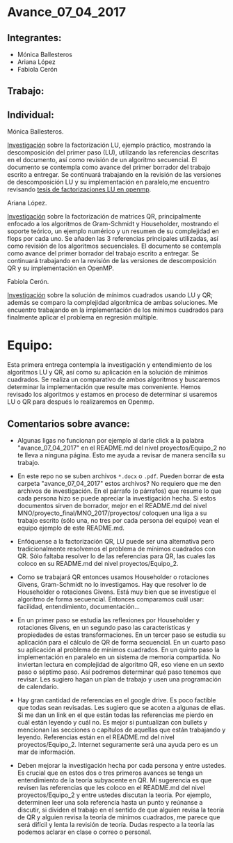 # Avance_07_04_2017

## Integrantes: 
* Mónica Ballesteros 
* Ariana López 
* Fabiola Cerón


## Trabajo:

## Individual: 

Mónica Ballesteros. 

[Investigación](https://github.com/ITAM-DS/analisis-numerico-computo-cientifico/MNO/proyecto_final/MNO_2017/proyectos/equipo_2/avance_07_04_2017/LU.docx) sobre la factorización LU, ejemplo práctico, mostrando la descomposición del primer paso (LU), utilizando las referencias descritas en el documento, así como revisión de un algoritmo secuencial. El documento se contempla como avance del primer borrador del trabajo escrito a entregar. Se continuará trabajando en la revisión de las versiones de descomposición LU y su implementación en paralelo,me encuentro revisando [tesis de factorizaciones LU en openmp](https://www.upv.es/titulaciones/MUCPD/).

Ariana López. 

[Investigación](https://github.com/ITAM-DS/analisis-numerico-computo-cientifico/MNO/proyecto_final/MNO_2017/proyectos/equipo_2/avance_07_04_2017/QR.gdoc) sobre la factorización de matrices QR, principalmente enfocado a los algoritmos de Gram-Schmidt y Householder, mostrando el soporte teórico, un ejemplo numérico y un resumen de su complejidad en flops por cada uno. Se añaden las 3 referencias principales utilizadas, así como revisión de los algoritmos secuenciales. El documento se contempla como avance del primer borrador del trabajo escrito a entregar. Se continuará trabajando en la revisión de las versiones de descomposición QR y su implementación en OpenMP.



Fabiola Cerón. 

[Investigación](https://github.com/ITAM-DS/analisis-numerico-computo-cientifico/MNO/proyecto_final/MNO_2017/proyectos/equipo_2/avance_07_04_2017/LU_QR_MC.docx) sobre la solución de mínimos cuadrados usando LU y QR; además se comparo la complejidad algorítmica de ambas soluciones. Me encuentro trabajando en la implementación de los mínimos cuadrados para finalmente aplicar el problema en regresión múltiple.


# Equipo:

Esta primera entrega contempla la investigación y entendimiento de los algoritmos LU y QR, así como su aplicación en la solución de mínimos cuadrados. Se realiza un comparativo de ambos algoritmos y buscaremos determinar la implementación que resulte mas conveniente. Hemos revisado los algoritmos y estamos en proceso de determinar si usaremos LU o QR para después lo realizaremos en Openmp.

## Comentarios sobre avance:

* Algunas ligas no funcionan por ejemplo al darle click a la palabra "avance_07_04_2017" en el README.md del nivel proyectos/Equipo_2 no te lleva a ninguna página. Esto me ayuda a revisar de manera sencilla su trabajo.

* En este repo no se suben archivos `*.docx` o `.pdf`. Pueden borrar de esta carpeta "avance_07_04_2017" estos archivos? No requiero que me den archivos de investigación. En el párrafo (o párrafos) que resume lo que cada persona hizo se puede apreciar la investigación hecha. Si estos documentos sirven de borrador, mejor en el README.md del nivel MNO/proyecto_final/MNO_2017/proyectos/ coloquen una liga a su trabajo escrito (sólo una, no tres por cada persona del equipo) vean el equipo ejemplo de este README.md.


* Enfóquense a la factorización QR, LU puede ser una alternativa pero tradicionalmente resolvemos el problema de mínimos cuadrados con QR. Sólo faltaba resolver lo de las referencias para QR, las cuales las coloco en su README.md del nivel proyectos/Equipo_2.

* Como se trabajará QR entonces usamos Householder o rotaciones Givens, Gram-Schmidt no lo investigamos. Hay que resolver lo de Householder o rotaciones Givens. Está muy bien que se investigue el algoritmo de forma secuencial. Entonces comparamos cuál usar: facilidad, entendimiento, documentación...

* En un primer paso se estudia las reflexiones por Householder y rotaciones Givens, en un segundo paso las características y propiedades de estas transformaciones. En un tercer paso se estudia su aplicación para el cálculo de QR de forma secuencial. En un cuarto paso su aplicación al problema de mínimos cuadrados. En un quinto paso la implementación en paralelo en un sistema de memoria compartida. No inviertan lectura en complejidad de algoritmo QR, eso viene en un sexto paso o séptimo paso. Así podremos determinar qué paso tenemos que revisar. Les sugiero hagan un plan de trabajo y usen una programación de calendario.

* Hay gran cantidad de referencias en el google drive. Es poco factible que todas sean revisadas. Les sugiero que se acoten a algunas de ellas. Si me dan un link en el que están todas las referencias me pierdo en cuál están leyendo y cuál no. Es mejor si puntualizan con bullets y mencionan las secciones o capítulos de aquellas que están trabajando y leyendo. Referencias están en el README.md del nivel proyectos/Equipo_2. Internet seguramente será una ayuda pero es un mar de información.

* Deben mejorar la investigación hecha por cada persona y entre ustedes. Es crucial que en estos dos o tres primeros avances se tenga un entendimiento de la teoría subyacente en QR. Mi sugerencia es que revisen las referencias que les coloco en el README.md del nivel proyectos/Equipo_2 y entre ustedes discutan la teoría. Por ejemplo, determinen leer una sola referencia hasta un punto y reúnanse a discutir, si dividen el trabajo en el sentido de que alguien revisa la teoría de QR y alguien revisa la teoría de minimos cuadrados, me parece que será difícil y lenta la revisión de teoría. Dudas respecto a la teoría las podemos aclarar en clase o correo o personal.


